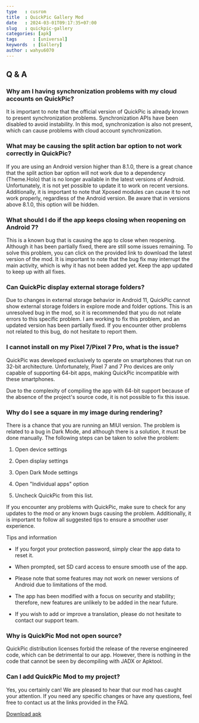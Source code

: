 ```yaml
---
type   : cusrom
title  : QuickPic Gallery Mod
date   : 2024-03-01T09:17:35+07:00
slug   : quickpic-gallery
categories: [apk]
tags      : [universal]
keywords  : [Gallery]
author : wahyu6070
---
```



## Q & A

### Why am I having synchronization problems with my cloud accounts on QuickPic?

It is important to note that the official version of QuickPic is already known to present synchronization problems. Synchronization APIs have been disabled to avoid instability. In this mod, synchronization is also not present, which can cause problems with cloud account synchronization.

### What may be causing the split action bar option to not work correctly in QuickPic?

If you are using an Android version higher than 8.1.0, there is a great chance that the split action bar option will not work due to a dependency (Theme.Holo) that is no longer available in the latest versions of Android. Unfortunately, it is not yet possible to update it to work on recent versions. Additionally, it is important to note that Xposed modules can cause it to not work properly, regardless of the Android version. Be aware that in versions above 8.1.0, this option will be hidden.

### What should I do if the app keeps closing when reopening on Android 7?

This is a known bug that is causing the app to close when reopening. Although it has been partially fixed, there are still some issues remaining. To solve this problem, you can click on the provided link to download the latest version of the mod. It is important to note that the bug fix may interrupt the main activity, which is why it has not been added yet. Keep the app updated to keep up with all fixes.

### Can QuickPic display external storage folders?

Due to changes in external storage behavior in Android 11, QuickPic cannot show external storage folders in explore mode and folder options. This is an unresolved bug in the mod, so it is recommended that you do not relate errors to this specific problem. I am working to fix this problem, and an updated version has been partially fixed. If you encounter other problems not related to this bug, do not hesitate to report them.

### I cannot install on my Pixel 7/Pixel 7 Pro, what is the issue?

QuickPic was developed exclusively to operate on smartphones that run on 32-bit architecture. Unfortunately, Pixel 7 and 7 Pro devices are only capable of supporting 64-bit apps, making QuickPic incompatible with these smartphones.

Due to the complexity of compiling the app with 64-bit support because of the absence of the project's source code, it is not possible to fix this issue.

### Why do I see a square in my image during rendering?

There is a chance that you are running an MIUI version. The problem is related to a bug in Dark Mode, and although there is a solution, it must be done manually. The following steps can be taken to solve the problem:

1. Open device settings

2. Open display settings

3. Open Dark Mode settings

4. Open "Individual apps" option

5. Uncheck QuickPic from this list.



If you encounter any problems with QuickPic, make sure to check for any updates to the mod or any known bugs causing the problem. Additionally, it is important to follow all suggested tips to ensure a smoother user experience.

Tips and information
- If you forgot your protection password, simply clear the app data to reset it.

- When prompted, set SD card access to ensure smooth use of the app.

- Please note that some features may not work on newer versions of Android due to limitations of the mod.

- The app has been modified with a focus on security and stability; therefore, new features are unlikely to be added in the near future.

- If you wish to add or improve a translation, please do not hesitate to contact our support team.


### Why is QuickPic Mod not open source?

QuickPic distribution licenses forbid the release of the reverse engineered code, which can be detrimental to our app. However, there is nothing in the code that cannot be seen by decompiling with JADX or Apktool.

### Can I add QuickPic Mod to my project?

Yes, you certainly can! We are pleased to hear that our mod has caught your attention. If you need any specific changes or have any questions, feel free to contact us at the links provided in the FAQ.

[Download apk](https://t.me/WSTprojects)

